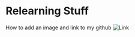 # Relearning Stuff
  How to add an image and link to my github ![Link](https://discord.com/channels/739577555325157407/739577555849445376/760164394067296276)
